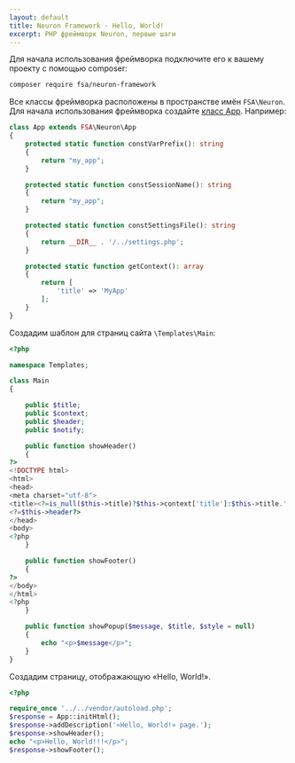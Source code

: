 ```yaml
---
layout: default
title: Neuron Framework - Hello, World!
excerpt: PHP фреймворк Neuron, первые шаги
---
```


Для начала использования фреймворка подключите его к вашему проекту с помощью composer:

```bash
composer require fsa/neuron-framework
```

Все классы фреймворка расположены в пространстве имён `FSA\Neuron`. Для начала использования фреймворка создайте [класс App](app). Например:

```php
class App extends FSA\Neuron\App
{
    protected static function constVarPrefix(): string
    {
        return "my_app";
    }

    protected static function constSessionName(): string
    {
        return "my_app";
    }

    protected static function constSettingsFile(): string
    {
        return __DIR__ . '/../settings.php';
    }

    protected static function getContext(): array
    {
        return [
            'title' => 'MyApp'
        ];
    }
}
```

Создадим шаблон для страниц сайта `\Templates\Main`:

```php
<?php

namespace Templates;

class Main
{

    public $title;
    public $context;
    public $header;
    public $notify;

    public function showHeader()
    {
?>
<!DOCTYPE html>
<html>
<head>
<meta charset="utf-8">
<title><?=is_null($this->title)?$this->context['title']:$this->title.' :: '.$this->context['title']?></title>
<?=$this->header?>
</head>
<body>
<?php
    }

    public function showFooter()
    {
?>
</body>
</html>
<?php
    }

    public function showPopup($message, $title, $style = null)
    {
        echo "<p>$message</p>";
    }
}
```

Создадим страницу, отображающую «Hello, World!».

```php
<?php

require_once '../../vendor/autoload.php';
$response = App::initHtml();
$response->addDescription('«Hello, World!» page.');
$response->showHeader();
echo "<p>Hello, World!!!</p>";
$response->showFooter();
```
